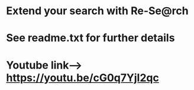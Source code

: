 # Extend your search with Re-Se@rch
# See readme.txt for further details
# Youtube link--> https://youtu.be/cG0q7YjI2qc
